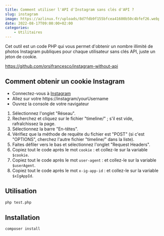 ```yaml
---
title: Comment utiliser l'API d'Instagram sans clés d'API ?
slug: instagram
image: https://azlinux.fr/uploads/8d7fdb9f155bfcea41600b50c4bfef26.webp
date: 2022-08-17T09:00:00+02:00
categories:
    - Utilitaires
---
```


Cet outil est un code PHP qui vous permet d'obtenir un nombre illimité de photos Instagram publiques pour chaque utilisateur sans clés API, juste un jeton de cookie.

https://github.com/orsifrancesco/instagram-without-api

## Comment obtenir un cookie Instagram

- Connectez-vous à [Instagram](https://www.instagram.com/)
- Allez sur votre https://instagram/yourUsername
- Ouvrez la console de votre navigateur

1. Sélectionnez l'onglet "Réseau".
2. Recherchez et cliquez sur le fichier "timeline/" ; s'il est vide, rafraîchissez la page.
3. Sélectionnez la barre "En-têtes".
4. Vérifiez que la méthode de requête du fichier est "POST" (si c'est "OPTIONS", cherchez l'autre fichier "timeline/" dans la liste).
5. Faites défiler vers le bas et sélectionnez l'onglet "Request Headers".
6. Copiez tout le code après le mot `cookie` : et collez-le sur la variable `$cookie`.
7. Copiez tout le code après le mot `user-agent` : et collez-le sur la variable `$userAgent`.
8. Copiez tout le code après le mot `x-ig-app-id` : et collez-le sur la variable `$xIgAppId`.

## Utilisation

```bash
php test.php
```

## Installation

```bash
composer install
```
